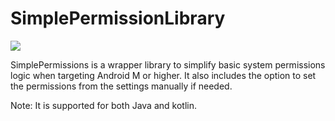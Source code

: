 # SimplePermissionLibrary

[![](https://jitpack.io/v/mehrozafzal/SimplePermissionLibrary.svg)](https://jitpack.io/#mehrozafzal/SimplePermissionLibrary)

SimplePermissions is a wrapper library to simplify basic system permissions logic when targeting Android M or higher. It also includes the option to set the permissions from the settings manually if needed.

Note: It is supported for both Java and kotlin.

